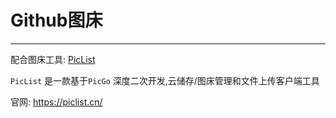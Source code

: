 # Github图床

---

配合图床工具: [PicList](https://github.com/Kuingsmile/PicList)

`PicList` 是一款基于`PicGo` 深度二次开发,云储存/图床管理和文件上传客户端工具

官网: https://piclist.cn/
